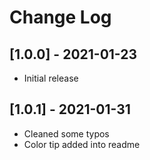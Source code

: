 # Change Log

## [1.0.0] - 2021-01-23

- Initial release

## [1.0.1] - 2021-01-31

- Cleaned some typos
- Color tip added into readme
